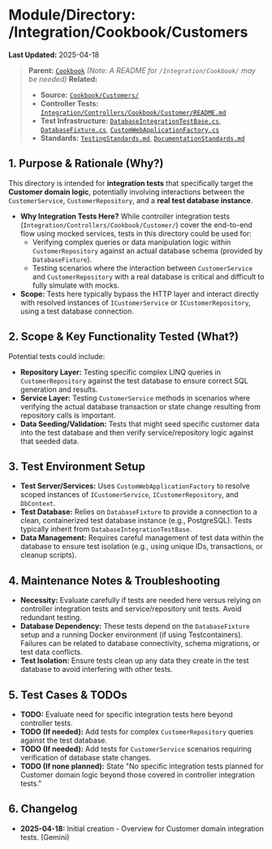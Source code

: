 # Module/Directory: /Integration/Cookbook/Customers

**Last Updated:** 2025-04-18

> **Parent:** [`Cookbook`](../README.md)
> *(Note: A README for `/Integration/Cookbook/` may be needed)*
> **Related:**
> * **Source:** [`Cookbook/Customers/`](../../../../api-server/Cookbook/Customers/)
> * **Controller Tests:** [`Integration/Controllers/Cookbook/Customer/README.md`](../../Controllers/Cookbook/Customer/README.md)
> * **Test Infrastructure:** [`DatabaseIntegrationTestBase.cs`](../../../Integration/DatabaseIntegrationTestBase.cs), [`DatabaseFixture.cs`](../../../Framework/Fixtures/DatabaseFixture.cs), [`CustomWebApplicationFactory.cs`](../../../Framework/Fixtures/CustomWebApplicationFactory.cs)
> * **Standards:** [`TestingStandards.md`](../../../../Zarichney.Standards/Standards/TestingStandards.md), [`DocumentationStandards.md`](../../../../Zarichney.Standards/Development/DocumentationStandards.md)

## 1. Purpose & Rationale (Why?)

This directory is intended for **integration tests** that specifically target the **Customer domain logic**, potentially involving interactions between the `CustomerService`, `CustomerRepository`, and a **real test database instance**.

* **Why Integration Tests Here?** While controller integration tests (`Integration/Controllers/Cookbook/Customer/`) cover the end-to-end flow using mocked services, tests in this directory could be used for:
    * Verifying complex queries or data manipulation logic within `CustomerRepository` against an actual database schema (provided by `DatabaseFixture`).
    * Testing scenarios where the interaction between `CustomerService` and `CustomerRepository` with a real database is critical and difficult to fully simulate with mocks.
* **Scope:** Tests here typically bypass the HTTP layer and interact directly with resolved instances of `ICustomerService` or `ICustomerRepository`, using a test database connection.

## 2. Scope & Key Functionality Tested (What?)

Potential tests could include:

* **Repository Layer:** Testing specific complex LINQ queries in `CustomerRepository` against the test database to ensure correct SQL generation and results.
* **Service Layer:** Testing `CustomerService` methods in scenarios where verifying the actual database transaction or state change resulting from repository calls is important.
* **Data Seeding/Validation:** Tests that might seed specific customer data into the test database and then verify service/repository logic against that seeded data.

## 3. Test Environment Setup

* **Test Server/Services:** Uses `CustomWebApplicationFactory` to resolve scoped instances of `ICustomerService`, `ICustomerRepository`, and `DbContext`.
* **Test Database:** Relies on `DatabaseFixture` to provide a connection to a clean, containerized test database instance (e.g., PostgreSQL). Tests typically inherit from `DatabaseIntegrationTestBase`.
* **Data Management:** Requires careful management of test data within the database to ensure test isolation (e.g., using unique IDs, transactions, or cleanup scripts).

## 4. Maintenance Notes & Troubleshooting

* **Necessity:** Evaluate carefully if tests are needed here versus relying on controller integration tests and service/repository unit tests. Avoid redundant testing.
* **Database Dependency:** These tests depend on the `DatabaseFixture` setup and a running Docker environment (if using Testcontainers). Failures can be related to database connectivity, schema migrations, or test data conflicts.
* **Test Isolation:** Ensure tests clean up any data they create in the test database to avoid interfering with other tests.

## 5. Test Cases & TODOs

* **TODO:** Evaluate need for specific integration tests here beyond controller tests.
* **TODO (If needed):** Add tests for complex `CustomerRepository` queries against the test database.
* **TODO (If needed):** Add tests for `CustomerService` scenarios requiring verification of database state changes.
* **TODO (If none planned):** State "No specific integration tests planned for Customer domain logic beyond those covered in controller integration tests."

## 6. Changelog

* **2025-04-18:** Initial creation - Overview for Customer domain integration tests. (Gemini)

